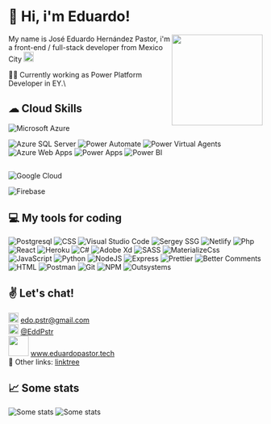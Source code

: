 # 👋 Hi, i'm Eduardo!
<img src="https://cdn.jsdelivr.net/gh/lalohrndz/CDNAssets/GithubReadme/hello.gif" width="180" align="right"/>
<p align="left">
My name is José Eduardo Hernández Pastor, i'm a front-end / full-stack developer from Mexico City <img src="https://cdn.jsdelivr.net/gh/lalohrndz/CDNAssets/GithubReadme/Flag_of_Mexico.svg.png" width="20">

🧑‍💻 Currently working as Power Platform Developer in EY.\

## ☁ Cloud Skills
<img alt="Microsoft Azure" src="https://img.shields.io/badge/-Microsoft%20Azure-blue?style=for-the-badge&logo=Microsoft%20Azure"/>
<p>
<img alt="Azure SQL Server" src="https://img.shields.io/badge/-SQL%20Server-245?style=flat&logo=microsoftsqlserver&logoColor=white"/>
<img alt="Power Automate" src="https://img.shields.io/badge/-Power%20Automate-368?style=flat&logo=Power%20Automate&logoColor=white"/>
<img alt="Power Virtual Agents" src="https://img.shields.io/badge/-Power%20Virtual%20Agents-48a?style=flat&logo=Power%20Virtual%20Agents&logoColor=white"/>
<img alt="Azure Web Apps" src="https://img.shields.io/badge/-Web%20Apps-5bd?style=flat&logo=aiohttp&logoColor=white"/>
<img alt="Power Apps" src="https://img.shields.io/badge/-Power%20Apps-938?style=flat&logo=Power%20Apps&logoColor=white"/>
<img alt="Power BI" src="https://img.shields.io/badge/-Power%20BI-fb0?style=flat&logo=Power%20BI&logoColor=white"/>
</p>

##
<img alt="Google Cloud" src="https://img.shields.io/badge/-Google%20Cloud-white?style=for-the-badge&logo=googlecloud"/>
<p>
<img alt="Firebase" src="https://img.shields.io/badge/Firebase-fc3?style=flat&logo=firebase&logoColor=black"/>
</p>

## 💻 My tools for coding
<p>
	<img alt="Postgresql" src="https://img.shields.io/badge/-PostgreSQL-369?style=flat&logo=PostgreSQL&logoColor=white"/>
	<img alt="CSS" src="https://img.shields.io/badge/-CSS%203-27f?style=flat&logo=CSS3&logoColor=white"/>
	<img alt="Visual Studio Code" src="https://img.shields.io/badge/-Visual%20Studio%20Code-08d?style=flat&logo=Visual%20Studio%20Code&logoColor=white"/>
	<img alt="Sergey SSG" src="https://img.shields.io/badge/-Sergey%20SSG-5af?style=flat&logo=Probot&logoColor=white"/>
	<img alt="Netlify" src="https://img.shields.io/badge/-Netlify-0cb?style=flat&logo=Netlify&logoColor=white"/>
	<img alt="Php" src="https://img.shields.io/badge/-PHP-89b?style=flat&logo=PHP&logoColor=white"/>
	<img alt="React" src="https://img.shields.io/badge/-React%20JS-123?style=flat&logo=React&logoColor=white"/>
	<img alt="Heroku" src="https://img.shields.io/badge/-Heroku-437?style=flat&logo=Heroku&logoColor=white"/>
	<img alt="C#" src="https://img.shields.io/badge/-C%20Sharp-839?style=flat&logo=C%20Sharp&logoColor=white"/>
	<img alt="Adobe Xd" src="https://img.shields.io/badge/-Adobe%20Xd-958?style=flat&logo=Adobe%20XD&logoColor=white"/>
	<img alt="SASS" src="https://img.shields.io/badge/-SASS-d7a?style=flat&logo=SASS&logoColor=white"/>
	<img alt="MaterializeCss" src="https://img.shields.io/badge/-Materialize%20CSS-f67?style=flat&logo=Material%20Design&logoColor=white"/>
	<img alt="JavaScript" src="https://img.shields.io/badge/-JavaScript-fd2?style=flat&logo=JavaScript&logoColor=black"/>
	<img alt="Python" src="https://img.shields.io/badge/-Python-fd6?style=flat&logo=Python&logoColor=white&labelColor=58a"/>
	<img alt="NodeJS" src="https://img.shields.io/badge/-NodeJS-83ba00?style=flat&logo=Node.js&logoColor=white"/>
	<img alt="Express" src="https://img.shields.io/badge/-Express-83ba00?style=flat&logo=Express&logoColor=white"/>
	<img alt="Prettier" src="https://img.shields.io/badge/-Prettier-f80?style=flat&logo=Prettier&logoColor=white"/>
	<img alt="Better Comments" src="https://img.shields.io/badge/-Better%20Comments-f60?style=flat"/>
	<img alt="HTML" src="https://img.shields.io/badge/-HTML%205-e52?style=flat&logo=HTML5&logoColor=white"/>
	<img alt="Postman" src="https://img.shields.io/badge/-Postman-f63?style=flat&logo=Postman&logoColor=white"/>
	<img alt="Git" src="https://img.shields.io/badge/-Git-f63?style=flat&logo=Git&logoColor=white"/>
	<img alt="NPM" src="https://img.shields.io/badge/-NPM-d33?style=flat&logo=npm&logoColor=white"/>
	<img alt="Outsystems" src="https://img.shields.io/badge/-Outsystems-e32?style=flat&logo=Osano&logoColor=white"/>

</p>

## ✌ Let's chat!
<img src="https://cdn.jsdelivr.net/gh/lalohrndz/CDNAssets/GithubReadme/gmail.svg.png" width="20"/> edo.pstr@gmail.com\
<img src="https://cdn.jsdelivr.net/gh/lalohrndz/CDNAssets/GithubReadme/twitter.png" width="20"/> [@EddPstr](https://twitter.com/EddPstr) \
<img src="https://cdn.jsdelivr.net/gh/lalohrndz/CDNAssets/Personal/logo_recortado.png" width="40"/> www.eduardopastor.tech \
👀 Other links: [linktree](https://linktr.ee/EddPastor)

## 📈 Some stats
![Some stats](https://github-readme-stats.vercel.app/api?username=lalohrndz&show_icons=true&hide_border=true&bg_color=3D3D3D&title_color=00E6FE&icon_color=00E6FE&text_color=FFFFFF)
<span align="right">
![Some stats](https://github-readme-streak-stats.herokuapp.com/?user=lalohrndz&hide_border=true&theme=black-ice&background=3D3D3D&stroke=00E6FE)
<span>
